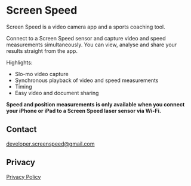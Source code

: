 # Screen Speed

Screen Speed is a video camera app and a sports coaching tool. 

Connect to a Screen Speed sensor and capture video and speed measurements simultaneously. You can view, analyse and share your results straight from the app.

Highlights:
- Slo-mo video capture
- Synchronous playback of video and speed measurements
- Timing
- Easy video and document sharing

**Speed and position measurements is only available when you connect your iPhone or iPad to a Screen Speed laser sensor via Wi-Fi.**

## Contact

developer.screenspeed@gmail.com

## Privacy

[Privacy Policy](PrivacyPolicy.md)

